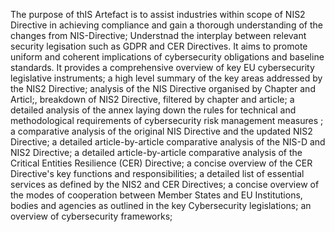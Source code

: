 The purpose of thIS Artefact is to assist industries within scope of NIS2 Directive in achieving compliance and gain a thorough understanding of the changes from NIS-Directive;
Understnad the interplay between relevant security legisation such as GDPR and CER Directives.
It aims to promote uniform and coherent implications of cybersecurity obligations and baseline standards.
It provides a comprehensive overview of key EU cybersecurity legislative instruments; a high level summary of the key areas addressed by the NIS2 Directive; analysis of the NIS Directive organised by Chapter and Articl;, breakdown of NIS2 Directive, filtered by chapter and article;  a detailed analysis of the annex laying down the rules for technical and methodological requirements of cybersecurity risk management measures ; a comparative analysis of the original NIS Directive and the updated NIS2 Directive; a detailed article-by-article comparative analysis of the NIS-D and NIS2 Directive; a detailed article-by-article comparative analysis of the Critical Entities Resilience (CER) Directive; a concise overview of the CER Directive's key functions and responsibilities; a detailed list of essential services as defined by the NIS2 and CER Directives; a concise overview of the modes of cooperation between Member States and EU Institutions, bodies and agencies as outlined in the key Cybersecurity legislations; an overview of cybersecurity frameworks; 
